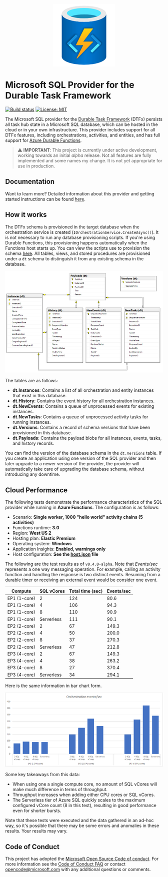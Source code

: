 ﻿<p align="center">
  <a href="https://azure.github.io/durabletask-mssql/">
    <img alt="Durable Task SQL Provider" src="./docs/media/logo.png">
  </a>
</p>

# Microsoft SQL Provider for the Durable Task Framework

[![Build status](https://github.com/Azure/durabletask-mssql/workflows/Build%20and%20Test/badge.svg)](https://github.com/Azure/durabletask-mssql/actions?workflow=Build+and+Test)
[![License: MIT](https://img.shields.io/badge/License-MIT-blue.svg)](https://opensource.org/licenses/MIT)

The Microsoft SQL provider for the [Durable Task Framework](https://github.com/Azure/durabletask) (DTFx) persists all task hub state in a Microsoft SQL database, which can be hosted in the cloud or in your own infrastructure.
This provider includes support for all DTFx features, including orchestrations, activities, and entities, and has full support for [Azure Durable Functions](https://docs.microsoft.com/azure/azure-functions/durable/durable-functions-overview).

> ⚠ **IMPORTANT**: This project is currently under active development, working towards an initial _alpha_ release. Not all features are fully implemented and some names my change. It is not yet appropriate for use in production.

## Documentation

Want to learn more? Detailed information about this provider and getting started instructions can be found [here](https://azure.github.io/durabletask-mssql/).

## How it works

The DTFx schema is provisioned in the target database when the orchestration service is created (`IOrchestrationService.CreateAsync()`). It is not necessary to run any database provisioning scripts. If you're using Durable Functions, this provisioning happens automatically when the Functions host starts up. You can view the scripts use to provision the schema [here](src/DurableTask.SqlServer/Scripts). All tables, views, and stored procedures are provisioned under a `dt` schema to distinguish it from any existing schema in the database.

![Schema](img/schema.png)

The tables are as follows:

* **dt.Instances**: Contains a list of all orchestration and entity instances that exist in this database.
* **dt.History**: Contains the event history for all orchestration instances.
* **dt.NewEvents**: Contains a queue of unprocessed events for existing instances.
* **dt.NewTasks**: Contains a queue of unprocessed activity tasks for running instances.
* **dt.Versions**: Contains a record of schema versions that have been provisioned in this database.
* **dt.Payloads**: Contains the payload blobs for all instances, events, tasks, and history records.

You can find the version of the database schema in the `dt.Versions` table. If you create an application using one version of the SQL provider and then later upgrade to a newer version of the provider, the provider will automatically take care of upgrading the database schema, without introducing any downtime.

## Cloud Performance

The following tests demonstrate the performance characteristics of the SQL provider while running in **Azure Functions**. The configuration is as follows:

* Scenario: **Single worker, 1000 "hello world" activity chains (5 activities)**
* Functions runtime: **3.0**
* Region: **West US 2**
* Hosting plan: **Elastic Premium**
* Operating system: **Windows**
* Application Insights: **Enabled, warnings only**
* Host configuration: **See the [host.json](test/PerformanceTests/host.json) file**

The following are the test results as of `v0.4.0-alpha`. Note that _Events/sec_ represents a one way messaging operation. For example, calling an activity function and handling the response is two distinct events. Resuming from a durable timer or receiving an external event would be consider one event.

| Compute | SQL vCores | Total time (sec) | Events/sec |
|-|-|-|-|
| EP1 (1-core) | 2 | 124 | 80.6 |
| EP1 (1-core) | 4 | 106 | 94.3 |
| EP1 (1-core) | 8 | 110 | 90.9 |
| EP1 (1-core) | Serverless | 111 | 90.1 |
| EP2 (2-core) | 2 | 67 | 149.3 |
| EP2 (2-core) | 4 | 50 | 200.0 |
| EP2 (2-core) | 8 | 37 | 270.3 |
| EP2 (2-core) | Serverless | 47 | 212.8 |
| EP3 (4-core) | 2 | 67 | 149.3 |
| EP3 (4-core) | 4 | 38 | 263.2 |
| EP3 (4-core) | 8 | 27 | 370.4 |
| EP3 (4-core) | Serverless | 34 | 294.1 |

Here is the same information in bar chart form.

![Throughput](img/throughput.png)

Some key takeaways from this data:

* When using one a single compute core, no amount of SQL vCores will make much difference in terms of throughput.
* Throughput increases when adding either CPU cores or SQL vCores.
* The Serverless tier of Azure SQL quickly scales to the maximum configured vCore count (8 in this test), resulting in good performance even for shorter bursts.

Note that these tests were executed and the data gathered in an ad-hoc way, so it's possible that there may be some errors and anomalies in these results. Your results may vary.

## Code of Conduct

 This project has adopted the [Microsoft Open Source Code of conduct](https://opensource.microsoft.com/codeofconduct/).
 For more information see the [Code of Conduct FAQ](https://opensource.microsoft.com/codeofconduct/faq/) or contact [opencode@microsoft.com](mailto:opencode@microsoft.com) with any additional questions or comments.
